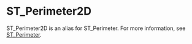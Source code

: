 # ST\_Perimeter2D<a name="ST_Perimeter2D-function"></a>

ST\_Perimeter2D is an alias for ST\_Perimeter\. For more information, see [ST\_Perimeter](ST_Perimeter-function.md)\. 